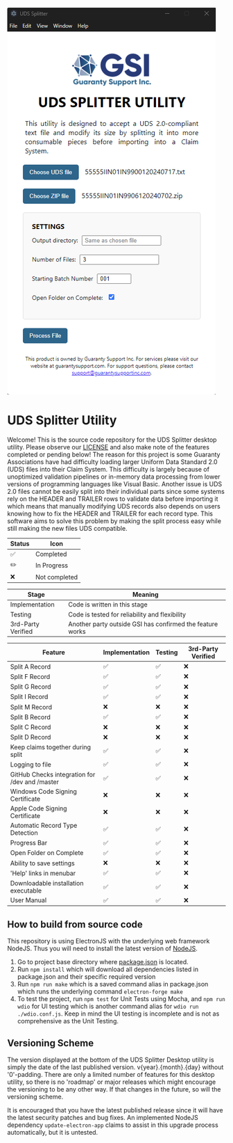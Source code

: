 ![uds-splitter-screenshot.png](uds-splitter-screenshot.png)

# UDS Splitter Utility 
Welcome! This is the source code repository for the UDS Splitter desktop utility. Please observe our [LICENSE](LICENSE)
and also make note of the features completed or pending below! The reason for this project is some Guaranty Associations
have had difficulty loading larger Uniform Data Standard 2.0 (UDS) files into their Claim System. This difficulty is
largely because of unoptimized validation pipelines or in-memory data processing from lower versions of programming
languages like Visual Basic. Another issue is UDS 2.0 files cannot be easily split into their individual parts since
some systems rely on the HEADER and TRAILER rows to validate data before importing it which means that manually modifying
UDS records also depends on users knowing how to fix the HEADER and TRAILER for each record type. This software aims to
solve this problem by making the split process easy while still making the new files UDS compatible.

| Status             | Icon          |
|--------------------|---------------|
| :white_check_mark: | Completed     |
| :pencil2:          | In Progress   |
| :x:                | Not completed |


| Stage         | Meaning                                                   |
|---------------|-----------------------------------------------------------|
| Implementation | Code is written in this stage                             |
| Testing       | Code is tested for reliability and flexibility            |
| 3rd-Party Verified | Another party outside GSI has confirmed the feature works |


| Feature                                        | Implementation     | Testing            | 3rd-Party Verified |
|------------------------------------------------|--------------------|--------------------|--------------------|
| Split A Record                                 | :white_check_mark: | :white_check_mark: | :x:                |
| Split F Record                                 | :white_check_mark: | :white_check_mark: | :x:                |
| Split G Record                                 | :white_check_mark: | :white_check_mark: | :x:                |
| Split I Record                                 | :white_check_mark: | :white_check_mark: | :x:                |
| Split M Record                                 | :x:                | :x:                | :x:                |
| Split B Record                                 | :white_check_mark: | :white_check_mark: | :x:                |
| Split C Record                                 | :x:                | :x:                | :x:                |
| Split D Record                                 | :x:                | :x:                | :x:                |
| Keep claims together during split              | :white_check_mark: | :white_check_mark: | :x:                |
| Logging to file                                | :white_check_mark: | :white_check_mark: | :x:                |
| GitHub Checks integration for /dev and /master | :white_check_mark: | :white_check_mark: | :x:                |
| Windows Code Signing Certificate               | :x:                | :x:                | :x:                |
| Apple Code Signing Certificate                 | :x:                | :x:                | :x:                |
| Automatic Record Type Detection                | :white_check_mark: | :white_check_mark: | :x:                |
| Progress Bar                                   | :white_check_mark: | :white_check_mark: | :x:                |
| Open Folder on Complete                        | :white_check_mark: | :white_check_mark: | :x:                |
| Ability to save settings                       | :x:                | :x:                | :x:                |
| 'Help' links in menubar                        | :white_check_mark: | :white_check_mark: | :x:                |
| Downloadable installation executable           | :white_check_mark: | :white_check_mark: | :x:                |
| User Manual                                    | :white_check_mark: | :white_check_mark: | :x:                |


## How to build from source code
This repository is using ElectronJS with the underlying web framework NodeJS. Thus you will need to install the latest
version of [NodeJS](https://nodejs.org/en).
1. Go to project base directory where [package.json](package.json) is located.
2. Run `npm install` which will download all dependencies listed in package.json and their specific required version
3. Run `npm run make` which is a saved command alias in package.json which runs the underlying command `electron-forge make`
4. To test the project, run `npm test` for Unit Tests using Mocha, and `npm run wdio` for UI testing which is another command alias for `wdio run ./wdio.conf.js`. Keep in mind the UI testing is incomplete and is not as comprehensive as the Unit Testing.

## Versioning Scheme
The version displayed at the bottom of the UDS Splitter Desktop utility is simply the date of the last published version.
v{year}.{month}.{day} without '0'-padding. There are only a limited number of features for this desktop utility, so there is no
'roadmap' or major releases which might encourage the versioning to be any other way. If that changes in the future, so will
the versioning scheme.

It is encouraged that you have the latest published release since it will have the latest security patches and bug fixes.
An implemented NodeJS dependency `update-electron-app` claims to assist in this upgrade process automatically, but it is untested.